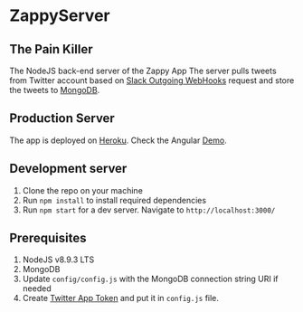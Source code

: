 # ZappyServer
## The Pain Killer

The NodeJS back-end server of the Zappy App
The server pulls tweets from Twitter account based on [Slack Outgoing WebHooks](https://api.slack.com/custom-integrations/outgoing-webhooks) request and store the tweets to [MongoDB](https://www.mongodb.com/).

## Production Server

The app is deployed on [Heroku](https://zappytpk.herokuapp.com/). Check the Angular [Demo](https://zappy-tpk.firebaseapp.com).

## Development server

1. Clone the repo on your machine
2. Run `npm install` to install required dependencies
3. Run `npm start` for a dev server. Navigate to `http://localhost:3000/`

## Prerequisites

1. NodeJS v8.9.3 LTS
2. MongoDB
3. Update `config/config.js` with the MongoDB connection string URI if needed
4. Create [Twitter App Token](https://apps.twitter.com) and put it in `config.js` file.